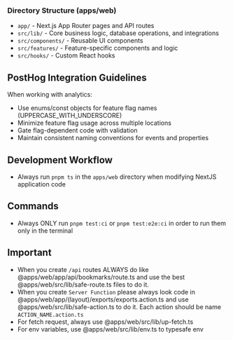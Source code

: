 ### Directory Structure (apps/web)

- `app/` - Next.js App Router pages and API routes
- `src/lib/` - Core business logic, database operations, and integrations
- `src/components/` - Reusable UI components
- `src/features/` - Feature-specific components and logic
- `src/hooks/` - Custom React hooks

## PostHog Integration Guidelines

When working with analytics:

- Use enums/const objects for feature flag names (UPPERCASE_WITH_UNDERSCORE)
- Minimize feature flag usage across multiple locations
- Gate flag-dependent code with validation
- Maintain consistent naming conventions for events and properties

## Development Workflow

- Always run `pnpm ts` in the `apps/web` directory when modifying NextJS application code

## Commands

- Always ONLY run `pnpm test:ci` or `pnpm test:e2e:ci` in order to run them only in the terminal

## Important

- When you create `/api` routes ALWAYS do like @apps/web/app/api/bookmarks/route.ts and use the best @apps/web/src/lib/safe-route.ts files to do it.
- When you create `Server Function` please always look code in @apps/web/app/(layout)/exports/exports.action.ts and use @apps/web/src/lib/safe-action.ts to do it. Each action should be name `ACTION_NAME.action.ts`
- For fetch request, always use @apps/web/src/lib/up-fetch.ts
- For env variables, use @apps/web/src/lib/env.ts to typesafe env

